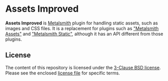 # Assets Improved

**Assets Improved** is [Metalsmith][1] plugin for handling static assets, such as images and CSS files. It is a replacement for plugins such as ["Metalsmith Assets"][2] and ["Metalsmith Static"][3], although it has an API different from those plugins.

[1]: http://metalsmith.io
[2]: https://github.com/treygriffith/metalsmith-assets
[3]: https://github.com/thehydroimpulse/metalsmith-static

## License

The content of this repository is licensed under the [3-Clause BSD license][4]. Please see the enclosed [license file][5] for specific terms.

[4]: https://opensource.org/licenses/BSD-3-Clause
[5]: https://github.com/philgs/metalsmith-assets-improved/blob/master/LICENSE.md
